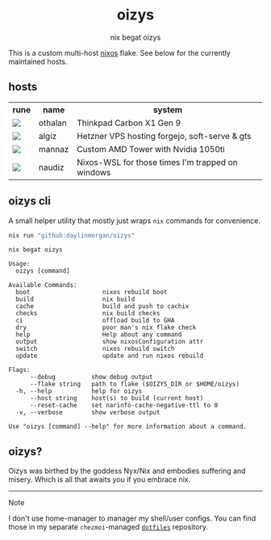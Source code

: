 <div align="center">
<h1>oizys</h1>
<p>nix begat oizys</p>
</div>

This is a custom multi-host [nixos](https://nixos.org) flake.
See below for the currently maintained hosts.

## hosts

<table>
  <tr>
    <th>rune</th>
    <th>name</th>
    <th>system</th>
  </tr>
<tr>
  <td><img src="https://upload.wikimedia.org/wikipedia/commons/7/70/Runic_letter_othalan.svg"></td>
  <td>othalan</td>
  <td>Thinkpad Carbon X1 Gen 9</td>
</tr>
<tr>
  <td><img src="https://upload.wikimedia.org/wikipedia/commons/d/df/Runic_letter_algiz.svg"></td>
  <td>algiz</td>
  <td>Hetzner VPS hosting forgejo, soft-serve & gts</td>
</tr>
<tr>
  <td><img src="https://upload.wikimedia.org/wikipedia/commons/5/57/Runic_letter_mannaz.svg"></td>
  <td>mannaz</td>
  <td>Custom AMD Tower with Nvidia 1050ti</td>
</tr>
<tr>
  <td><img src="https://upload.wikimedia.org/wikipedia/commons/3/3f/Runic_letter_naudiz.svg"></td>
  <td>naudiz</td>
  <td>Nixos-WSL for those times I'm trapped on windows</td>
</tr>
</table>


## oizys cli

A small helper utility that mostly just wraps `nix` commands for convenience.

```sh
nix run "github:daylinmorgan/oizys"
```

```
nix begat oizys

Usage:
  oizys [command]

Available Commands:
  boot                    nixos rebuild boot
  build                   nix build
  cache                   build and push to cachix
  checks                  nix build checks
  ci                      offload build to GHA
  dry                     poor man's nix flake check
  help                    Help about any command
  output                  show nixosConfiguration attr
  switch                  nixos rebuild switch
  update                  update and run nixos rebuild

Flags:
      --debug          show debug output
      --flake string   path to flake ($OIZYS_DIR or $HOME/oizys)
  -h, --help           help for oizys
      --host string    host(s) to build (current host)
      --reset-cache    set narinfo-cache-negative-ttl to 0
  -v, --verbose        show verbose output

Use "oizys [command] --help" for more information about a command.
```

## oizys?

Oizys was birthed by the goddess Nyx/Nix and embodies suffering and misery. Which is all that awaits you if you embrace nix.

---

> [!NOTE]
> I don't use home-manager to manager my shell/user configs. You can find those in my separate `chezmoi`-managed [`dotfiles`](https://git.dayl.in/daylin/dotfiles) repository.


